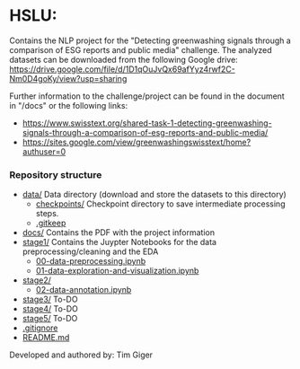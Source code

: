 # HSLU: 
Contains the NLP project for the "Detecting greenwashing signals through a comparison of ESG reports and public media" challenge.
The analyzed datasets can be downloaded from the following Google drive:
https://drive.google.com/file/d/1D1qOuJvQx69afYyz4rwf2C-Nm0D4goKy/view?usp=sharing

Further information to the challenge/project can be found in the document in "/docs" or the following links:
- https://www.swisstext.org/shared-task-1-detecting-greenwashing-signals-through-a-comparison-of-esg-reports-and-public-media/
- https://sites.google.com/view/greenwashingswisstext/home?authuser=0

### Repository structure

* [data/](./hslu-nlp/data) Data directory (download and store the datasets to this directory)
  * [checkpoints/](./hslu-nlp/data/checkpoints) Checkpoint directory to save intermediate processing steps.
  * [.gitkeep](./hslu-nlp/data/.gitkeep)
* [docs/](./hslu-nlp/docs) Contains the PDF with the project information
* [stage1/](./hslu-nlp/stage1) Contains the Juypter Notebooks for the data preprocessing/cleaning and the EDA
  * [00-data-preprocessing.ipynb](./hslu-nlp/stage1/00-data-preprocessing.ipynb)
  * [01-data-exploration-and-visualization.ipynb](./hslu-nlp/stage1/01-data-exploration-and-visualization.ipynb)
* [stage2/](./hslu-nlp/stage2)
  * [02-data-annotation.ipynb](./hslu-nlp/stage2/02-data-annotation.ipynb)
* [stage3/](./hslu-nlp/stage3) To-DO
* [stage4/](./hslu-nlp/stage4) To-DO
* [stage5/](./hslu-nlp/stage5) To-DO
* [.gitignore](./hslu-nlp/.gitignore)
* [README.md](./hslu-nlp/README.md)

Developed and authored by: Tim Giger